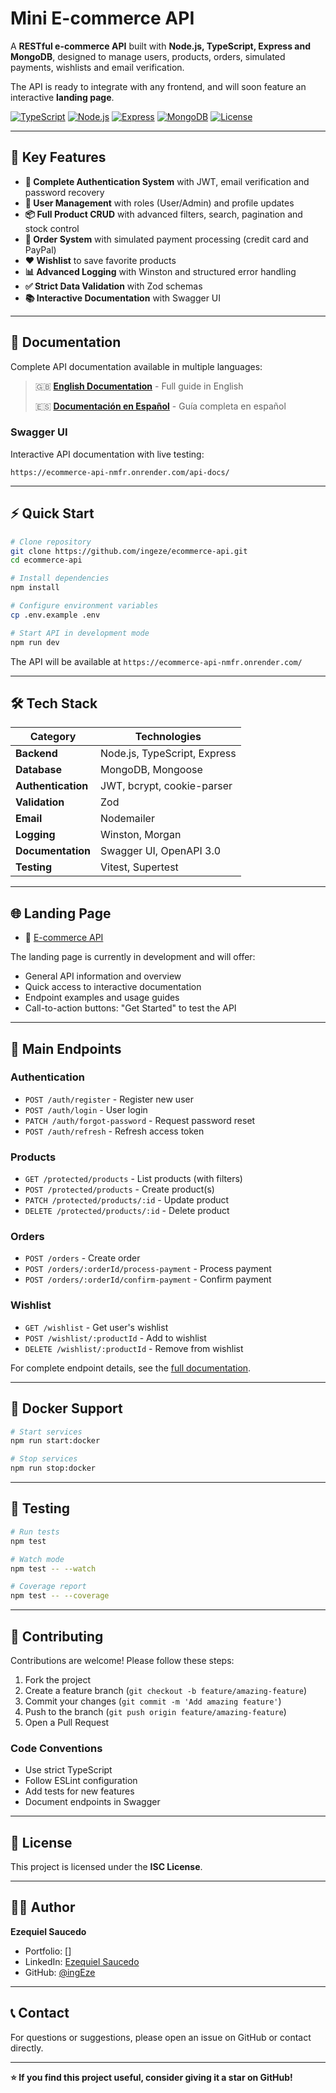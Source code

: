 # Mini E-commerce API

A **RESTful e-commerce API** built with **Node.js, TypeScript, Express and MongoDB**, designed to manage users, products, orders, simulated payments, wishlists and email verification.

The API is ready to integrate with any frontend, and will soon feature an interactive **landing page**.

[![TypeScript](https://img.shields.io/badge/TypeScript-5.8-blue.svg)](https://www.typescriptlang.org/)
[![Node.js](https://img.shields.io/badge/Node.js-20+-green.svg)](https://nodejs.org/)
[![Express](https://img.shields.io/badge/Express-5.1-lightgrey.svg)](https://expressjs.com/)
[![MongoDB](https://img.shields.io/badge/MongoDB-8.16-darkgreen.svg)](https://www.mongodb.com/)
[![License](https://img.shields.io/badge/License-ISC-yellow.svg)](https://opensource.org/licenses/ISC)

---

## 🚀 Key Features

- **🔐 Complete Authentication System** with JWT, email verification and password recovery
- **👥 User Management** with roles (User/Admin) and profile updates
- **📦 Full Product CRUD** with advanced filters, search, pagination and stock control
- **🛒 Order System** with simulated payment processing (credit card and PayPal)
- **❤️ Wishlist** to save favorite products
- **📊 Advanced Logging** with Winston and structured error handling
- **✅ Strict Data Validation** with Zod schemas
- **📚 Interactive Documentation** with Swagger UI

---

## 📖 Documentation

Complete API documentation available in multiple languages:

> 🇬🇧 **[English Documentation](src/docs/documentation.en.md)** - Full guide in English
> 
> 🇪🇸 **[Documentación en Español](src/docs/documentation.es.md)** - Guía completa en español

### Swagger UI

Interactive API documentation with live testing:

```
https://ecommerce-api-nmfr.onrender.com/api-docs/
```

---

## ⚡ Quick Start

```bash
# Clone repository
git clone https://github.com/ingeze/ecommerce-api.git
cd ecommerce-api

# Install dependencies
npm install

# Configure environment variables
cp .env.example .env

# Start API in development mode
npm run dev
```

The API will be available at `https://ecommerce-api-nmfr.onrender.com/`

---

## 🛠️ Tech Stack

| Category | Technologies |
|----------|-------------|
| **Backend** | Node.js, TypeScript, Express |
| **Database** | MongoDB, Mongoose |
| **Authentication** | JWT, bcrypt, cookie-parser |
| **Validation** | Zod |
| **Email** | Nodemailer |
| **Logging** | Winston, Morgan |
| **Documentation** | Swagger UI, OpenAPI 3.0 |
| **Testing** | Vitest, Supertest |

---

## 🌐 Landing Page

- 🔗 [E-commerce API](ecommerce-api-page.vercel.app)

The landing page is currently in development and will offer:

- General API information and overview
- Quick access to interactive documentation
- Endpoint examples and usage guides
- Call-to-action buttons: "Get Started" to test the API


---

## 📌 Main Endpoints

### Authentication
- `POST /auth/register` - Register new user
- `POST /auth/login` - User login
- `PATCH /auth/forgot-password` - Request password reset
- `POST /auth/refresh` - Refresh access token

### Products
- `GET /protected/products` - List products (with filters)
- `POST /protected/products` - Create product(s)
- `PATCH /protected/products/:id` - Update product
- `DELETE /protected/products/:id` - Delete product

### Orders
- `POST /orders` - Create order
- `POST /orders/:orderId/process-payment` - Process payment
- `POST /orders/:orderId/confirm-payment` - Confirm payment

### Wishlist
- `GET /wishlist` - Get user's wishlist
- `POST /wishlist/:productId` - Add to wishlist
- `DELETE /wishlist/:productId` - Remove from wishlist

For complete endpoint details, see the [full documentation](src/docs/documentation.en.md).

---

## 🐳 Docker Support

```bash
# Start services
npm run start:docker

# Stop services
npm run stop:docker
```

---

## 🧪 Testing

```bash
# Run tests
npm test

# Watch mode
npm test -- --watch

# Coverage report
npm test -- --coverage
```

---

## 🤝 Contributing

Contributions are welcome! Please follow these steps:

1. Fork the project
2. Create a feature branch (`git checkout -b feature/amazing-feature`)
3. Commit your changes (`git commit -m 'Add amazing feature'`)
4. Push to the branch (`git push origin feature/amazing-feature`)
5. Open a Pull Request

### Code Conventions
- Use strict TypeScript
- Follow ESLint configuration
- Add tests for new features
- Document endpoints in Swagger

---

## 📄 License

This project is licensed under the **ISC License**.

---

## 👨‍💻 Author

**Ezequiel Saucedo**

- Portfolio: []
- LinkedIn: [Ezequiel Saucedo](https://www.linkedin.com/in/ezequiel-rodrigo-saucedo-50451a294)
- GitHub: [@ingEze](https://github.com/ingEze)

---

## 📞 Contact

For questions or suggestions, please open an issue on GitHub or contact directly.

---

**⭐ If you find this project useful, consider giving it a star on GitHub!**
